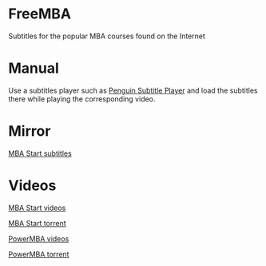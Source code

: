 # FreeMBA
Subtitles for the popular MBA courses found on the Internet

# Manual
Use a subtitles player such as [Penguin Subtitle Player](https://github.com/carsonip/Penguin-Subtitle-Player/releases) and load the subtitles there while playing the corresponding video.

# Mirror
[MBA Start subtitles](https://archive.org/details/mba_start_subtitles)

# Videos
[MBA Start videos](https://archive.org/details/mbastart_202304)

[MBA Start torrent](https://btcache.me/torrent/2BC4AFBB74F85B12379FAC540281E78311E7C3BF)

[PowerMBA videos](https://archive.org/details/powermba_202304)

[PowerMBA torrent](https://btcache.me/torrent/C92E527CCEDDAC1EFE67990C3E404AD87D015A1F)
